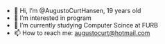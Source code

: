 - 👋 Hi, I’m @AugustoCurtHansen, 19 years old
- 👀 I’m interested in program
- 🌱 I’m currently studying Computer Scince at FURB
- 📫 How to reach me: augustocurt@hotmail.com

<!---
AugustoCurtHansen/AugustoCurtHansen is a ✨ special ✨ repository because its `README.md` (this file) appears on your GitHub profile.
You can click the Preview link to take a look at your changes.
--->
